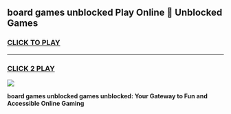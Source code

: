 
## board games unblocked Play Online 👋 Unblocked Games
<h3>
<a href="https://premium.freeplayer.one?title=board_games_unblocked&ref=19F">CLICK TO PLAY</a></h3>
<hr>

<h3>
<a href="https://premium.freeplayer.one?title=board_games_unblocked&ref=19F">CLICK 2 PLAY</a>
  
</h3>

<a href="https://premium.freeplayer.one?title=board_games_unblocked&ref=19F"><img src="https://clearcache.store/games.png"></a>


**board games unblocked games unblocked: Your Gateway to Fun and Accessible Online Gaming**
